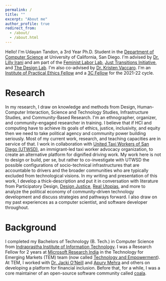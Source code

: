 ```yaml
---
permalink: /
title: ""
excerpt: "About me"
author_profile: true
redirect_from: 
  - /about/
  - /about.html
---
```


Hello! I'm Udayan Tandon, a 3rd Year Ph.D. Student in the [Department of Computer Science](https://cse.ucsd.edu/) at University of California, San Diego. I'm advised by [Dr. Lilly Irani](https://quote.ucsd.edu/lirani/) and am part of the [Feminist Labor Lab](https://feministlabor.ucsd.edu/), [Just Transitions Initiative](https://justtransitions.ucsd.edu/), and [The Design Lab](https://designlab.ucsd.edu/). I'm also co-advised by [Dr. Kristen Vaccaro](http://kvaccaro.com/). I'm an [Institute of Practical Ethics Fellow](https://ipe.ucsd.edu/our-researchers/index.html) and a [3C Fellow](https://identity.cs.duke.edu/fellows.html) for the 2021-22 cycle.

# Research

In my research, I draw on knowledge and methods from Design, Human-Computer Interaction, Science and Technology Studies, Infrastructure Studies, and Community-Based Research. I'm an ethnographer, organizer, and community-engaged researcher in training. I believe that if HCI and computing have to achieve its goals of ethics, justice, inclusivity, and equity then we need to take political agency and community power building seriously. Most of my current work, research, and teaching capacities are in service of that. I work in collaboration with [United Taxi Workers of San Diego (UTWSD)](https://utwsd.org/), an immigrant-led taxi worker advocacy organization, to create an alternative platform for dignified driving work. My work here is not to design or build, per se, but rather to co-investigate with UTWSD the possible configurations of socio-technical infrastructures that are accountable to drivers and the broader communities who are typically excluded from technological visions. In my writing and presentation of this work, I develop a thick-description and put it in conversation with literature from Participatory Design, [Design Justice](https://designjustice.org/), [Real Utopias](https://www.ssc.wisc.edu/~wright/OVERVIEW.html), and more to analyze the political economy of community-driven technology development and discuss strategies and pathways forward. I also draw on my past experiences as a computer scientist, and software developer throughout.  

# Background
I completed my Bachelors of Technology (B. Tech.) in Computer Science from [Indraprastha Institute of Information Technology](https://iiitd.ac.in/). I was a Research Fellow for 2 years at [Microsoft Research India](https://www.microsoft.com/en-us/research/lab/microsoft-research-india/) in the Technology for Emerging Markets (TEM) team (now called [Technology and Empowerment](https://www.microsoft.com/en-us/research/theme/technology-and-empowerment/)). At TEM, I worked with [Dr. Jacki O’Neill](https://www.microsoft.com/en-us/research/people/jaoneil/) and [Apurv Mehra](https://www.microsoft.com/en-us/research/people/apmehra/) and others on developing a platform for financial inclusion. Before that, for a while, I was a core maintainer of an open-source software community called [coala](https://coala.io).
